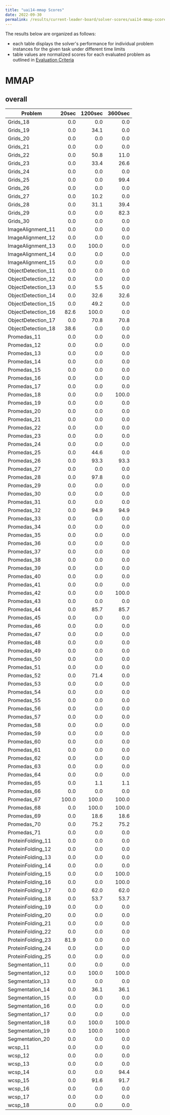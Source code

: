 ```yaml
---
title: "uai14-mmap Scores"
date: 2022-09-30
permalink: /results/current-leader-board/solver-scores/uai14-mmap-scores
---
```




The results below are organized as follows:
- each table displays the solver's performance for individual problem instances for the given task under different time limits
- table values are normalized scores for each evaluated problem as outlined in [Evaluation Criteria](https://uaicompetition.github.io/uci-2022/results/evaluation-criteria/)


# MMAP

## overall

|      Problem       | 20sec | 1200sec | 3600sec |
| ------------------ | ----: | ------: | ------: |
| Grids_18           |   0.0 |     0.0 |     0.0 |
| Grids_19           |   0.0 |    34.1 |     0.0 |
| Grids_20           |   0.0 |     0.0 |     0.0 |
| Grids_21           |   0.0 |     0.0 |     0.0 |
| Grids_22           |   0.0 |    50.8 |    11.0 |
| Grids_23           |   0.0 |    33.4 |    26.6 |
| Grids_24           |   0.0 |     0.0 |     0.0 |
| Grids_25           |   0.0 |     0.0 |    99.4 |
| Grids_26           |   0.0 |     0.0 |     0.0 |
| Grids_27           |   0.0 |    10.2 |     0.0 |
| Grids_28           |   0.0 |    31.1 |    39.4 |
| Grids_29           |   0.0 |     0.0 |    82.3 |
| Grids_30           |   0.0 |     0.0 |     0.0 |
| ImageAlignment_11  |   0.0 |     0.0 |     0.0 |
| ImageAlignment_12  |   0.0 |     0.0 |     0.0 |
| ImageAlignment_13  |   0.0 |   100.0 |     0.0 |
| ImageAlignment_14  |   0.0 |     0.0 |     0.0 |
| ImageAlignment_15  |   0.0 |     0.0 |     0.0 |
| ObjectDetection_11 |   0.0 |     0.0 |     0.0 |
| ObjectDetection_12 |   0.0 |     0.0 |     0.0 |
| ObjectDetection_13 |   0.0 |     5.5 |     0.0 |
| ObjectDetection_14 |   0.0 |    32.6 |    32.6 |
| ObjectDetection_15 |   0.0 |    49.2 |     0.0 |
| ObjectDetection_16 |  82.6 |   100.0 |     0.0 |
| ObjectDetection_17 |   0.0 |    70.8 |    70.8 |
| ObjectDetection_18 |  38.6 |     0.0 |     0.0 |
| Promedas_11        |   0.0 |     0.0 |     0.0 |
| Promedas_12        |   0.0 |     0.0 |     0.0 |
| Promedas_13        |   0.0 |     0.0 |     0.0 |
| Promedas_14        |   0.0 |     0.0 |     0.0 |
| Promedas_15        |   0.0 |     0.0 |     0.0 |
| Promedas_16        |   0.0 |     0.0 |     0.0 |
| Promedas_17        |   0.0 |     0.0 |     0.0 |
| Promedas_18        |   0.0 |     0.0 |   100.0 |
| Promedas_19        |   0.0 |     0.0 |     0.0 |
| Promedas_20        |   0.0 |     0.0 |     0.0 |
| Promedas_21        |   0.0 |     0.0 |     0.0 |
| Promedas_22        |   0.0 |     0.0 |     0.0 |
| Promedas_23        |   0.0 |     0.0 |     0.0 |
| Promedas_24        |   0.0 |     0.0 |     0.0 |
| Promedas_25        |   0.0 |    44.6 |     0.0 |
| Promedas_26        |   0.0 |    93.3 |    93.3 |
| Promedas_27        |   0.0 |     0.0 |     0.0 |
| Promedas_28        |   0.0 |    97.8 |     0.0 |
| Promedas_29        |   0.0 |     0.0 |     0.0 |
| Promedas_30        |   0.0 |     0.0 |     0.0 |
| Promedas_31        |   0.0 |     0.0 |     0.0 |
| Promedas_32        |   0.0 |    94.9 |    94.9 |
| Promedas_33        |   0.0 |     0.0 |     0.0 |
| Promedas_34        |   0.0 |     0.0 |     0.0 |
| Promedas_35        |   0.0 |     0.0 |     0.0 |
| Promedas_36        |   0.0 |     0.0 |     0.0 |
| Promedas_37        |   0.0 |     0.0 |     0.0 |
| Promedas_38        |   0.0 |     0.0 |     0.0 |
| Promedas_39        |   0.0 |     0.0 |     0.0 |
| Promedas_40        |   0.0 |     0.0 |     0.0 |
| Promedas_41        |   0.0 |     0.0 |     0.0 |
| Promedas_42        |   0.0 |     0.0 |   100.0 |
| Promedas_43        |   0.0 |     0.0 |     0.0 |
| Promedas_44        |   0.0 |    85.7 |    85.7 |
| Promedas_45        |   0.0 |     0.0 |     0.0 |
| Promedas_46        |   0.0 |     0.0 |     0.0 |
| Promedas_47        |   0.0 |     0.0 |     0.0 |
| Promedas_48        |   0.0 |     0.0 |     0.0 |
| Promedas_49        |   0.0 |     0.0 |     0.0 |
| Promedas_50        |   0.0 |     0.0 |     0.0 |
| Promedas_51        |   0.0 |     0.0 |     0.0 |
| Promedas_52        |   0.0 |    71.4 |     0.0 |
| Promedas_53        |   0.0 |     0.0 |     0.0 |
| Promedas_54        |   0.0 |     0.0 |     0.0 |
| Promedas_55        |   0.0 |     0.0 |     0.0 |
| Promedas_56        |   0.0 |     0.0 |     0.0 |
| Promedas_57        |   0.0 |     0.0 |     0.0 |
| Promedas_58        |   0.0 |     0.0 |     0.0 |
| Promedas_59        |   0.0 |     0.0 |     0.0 |
| Promedas_60        |   0.0 |     0.0 |     0.0 |
| Promedas_61        |   0.0 |     0.0 |     0.0 |
| Promedas_62        |   0.0 |     0.0 |     0.0 |
| Promedas_63        |   0.0 |     0.0 |     0.0 |
| Promedas_64        |   0.0 |     0.0 |     0.0 |
| Promedas_65        |   0.0 |     1.1 |     1.1 |
| Promedas_66        |   0.0 |     0.0 |     0.0 |
| Promedas_67        | 100.0 |   100.0 |   100.0 |
| Promedas_68        |   0.0 |   100.0 |   100.0 |
| Promedas_69        |   0.0 |    18.6 |    18.6 |
| Promedas_70        |   0.0 |    75.2 |    75.2 |
| Promedas_71        |   0.0 |     0.0 |     0.0 |
| ProteinFolding_11  |   0.0 |     0.0 |     0.0 |
| ProteinFolding_12  |   0.0 |     0.0 |     0.0 |
| ProteinFolding_13  |   0.0 |     0.0 |     0.0 |
| ProteinFolding_14  |   0.0 |     0.0 |     0.0 |
| ProteinFolding_15  |   0.0 |     0.0 |   100.0 |
| ProteinFolding_16  |   0.0 |     0.0 |   100.0 |
| ProteinFolding_17  |   0.0 |    62.0 |    62.0 |
| ProteinFolding_18  |   0.0 |    53.7 |    53.7 |
| ProteinFolding_19  |   0.0 |     0.0 |     0.0 |
| ProteinFolding_20  |   0.0 |     0.0 |     0.0 |
| ProteinFolding_21  |   0.0 |     0.0 |     0.0 |
| ProteinFolding_22  |   0.0 |     0.0 |     0.0 |
| ProteinFolding_23  |  81.9 |     0.0 |     0.0 |
| ProteinFolding_24  |   0.0 |     0.0 |     0.0 |
| ProteinFolding_25  |   0.0 |     0.0 |     0.0 |
| Segmentation_11    |   0.0 |     0.0 |     0.0 |
| Segmentation_12    |   0.0 |   100.0 |   100.0 |
| Segmentation_13    |   0.0 |     0.0 |     0.0 |
| Segmentation_14    |   0.0 |    36.1 |    36.1 |
| Segmentation_15    |   0.0 |     0.0 |     0.0 |
| Segmentation_16    |   0.0 |     0.0 |     0.0 |
| Segmentation_17    |   0.0 |     0.0 |     0.0 |
| Segmentation_18    |   0.0 |   100.0 |   100.0 |
| Segmentation_19    |   0.0 |   100.0 |   100.0 |
| Segmentation_20    |   0.0 |     0.0 |     0.0 |
| wcsp_11            |   0.0 |     0.0 |     0.0 |
| wcsp_12            |   0.0 |     0.0 |     0.0 |
| wcsp_13            |   0.0 |     0.0 |     0.0 |
| wcsp_14            |   0.0 |     0.0 |    94.4 |
| wcsp_15            |   0.0 |    91.6 |    91.7 |
| wcsp_16            |   0.0 |     0.0 |     0.0 |
| wcsp_17            |   0.0 |     0.0 |     0.0 |
| wcsp_18            |   0.0 |     0.0 |     0.0 |

